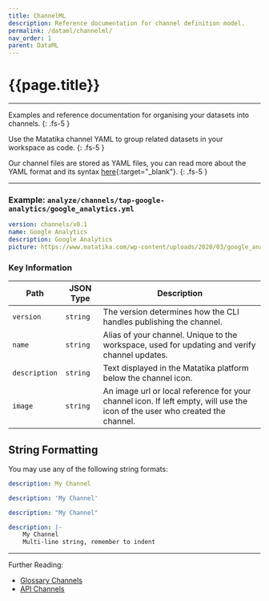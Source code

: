 ```yaml
---
title: ChannelML
description: Reference documentation for channel definition model.
permalink: /dataml/channelml/
nav_order: 1
parent: DataML
---
```


# {{page.title}}

---

Examples and reference documentation for organising your datasets into channels.
{: .fs-5 }

Use the Matatika channel YAML to group related datasets in your workspace as code.
{: .fs-5 }

Our channel files are stored as YAML files, you can read more about the YAML format and its syntax [here](https://yaml.org/){:target="_blank"}.
{: .fs-5 }

---

### Example: `analyze/channels/tap-google-analytics/google_analytics.yml`

```yaml
version: channels/v0.1
name: Google Analytics
description: Google Analytics
picture: https://www.matatika.com/wp-content/uploads/2020/03/google_analytics-icon.svg
```

### Key Information

Path | JSON Type | Description
---- | --------- | -----------
`version` | `string` | The version determines how the CLI handles publishing the channel. 
`name` | `string`  | Alias of your channel. Unique to the workspace, used for updating and verify channel updates.
`description` | `string` | Text displayed in the Matatika platform below the channel icon.
`image` | `string` | An image url or local reference for your channel icon. If left empty, will use the icon of the user who created the channel.

## String Formatting

You may use any of the following string formats:
```yaml
description: My Channel

description: 'My Channel'

description: "My Channel"

description: |-
    My Channel
    Multi-line string, remember to indent
```

---

Further Reading: 

- [Glossary Channels]({{site.baseurl}}/glossary#channel)
- [API Channels]({{site.baseurl}}/api/resources/channels)